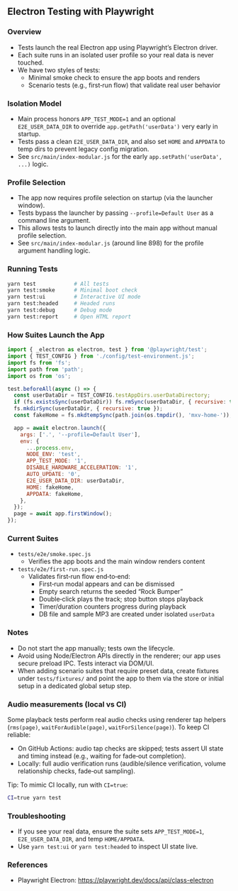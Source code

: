 ## Electron Testing with Playwright

### Overview
- Tests launch the real Electron app using Playwright’s Electron driver.
- Each suite runs in an isolated user profile so your real data is never touched.
- We have two styles of tests:
  - Minimal smoke check to ensure the app boots and renders
  - Scenario tests (e.g., first‑run flow) that validate real user behavior

### Isolation Model
- Main process honors `APP_TEST_MODE=1` and an optional `E2E_USER_DATA_DIR` to override `app.getPath('userData')` very early in startup.
- Tests pass a clean `E2E_USER_DATA_DIR`, and also set `HOME` and `APPDATA` to temp dirs to prevent legacy config migration.
- See `src/main/index-modular.js` for the early `app.setPath('userData', ...)` logic.

### Profile Selection
- The app now requires profile selection on startup (via the launcher window).
- Tests bypass the launcher by passing `--profile=Default User` as a command line argument.
- This allows tests to launch directly into the main app without manual profile selection.
- See `src/main/index-modular.js` (around line 898) for the profile argument handling logic.

### Running Tests
```bash
yarn test            # All tests
yarn test:smoke      # Minimal boot check
yarn test:ui         # Interactive UI mode
yarn test:headed     # Headed runs
yarn test:debug      # Debug mode
yarn test:report     # Open HTML report
```

### How Suites Launch the App
```js
import { _electron as electron, test } from '@playwright/test';
import { TEST_CONFIG } from './config/test-environment.js';
import fs from 'fs';
import path from 'path';
import os from 'os';

test.beforeAll(async () => {
  const userDataDir = TEST_CONFIG.testAppDirs.userDataDirectory;
  if (fs.existsSync(userDataDir)) fs.rmSync(userDataDir, { recursive: true, force: true });
  fs.mkdirSync(userDataDir, { recursive: true });
  const fakeHome = fs.mkdtempSync(path.join(os.tmpdir(), 'mxv-home-'));

  app = await electron.launch({
    args: ['.', '--profile=Default User'],
    env: {
      ...process.env,
      NODE_ENV: 'test',
      APP_TEST_MODE: '1',
      DISABLE_HARDWARE_ACCELERATION: '1',
      AUTO_UPDATE: '0',
      E2E_USER_DATA_DIR: userDataDir,
      HOME: fakeHome,
      APPDATA: fakeHome,
    },
  });
  page = await app.firstWindow();
});
```

### Current Suites
- `tests/e2e/smoke.spec.js`
  - Verifies the app boots and the main window renders content
- `tests/e2e/first-run.spec.js`
  - Validates first‑run flow end‑to‑end:
    - First‑run modal appears and can be dismissed
    - Empty search returns the seeded “Rock Bumper”
    - Double‑click plays the track; stop button stops playback
    - Timer/duration counters progress during playback
    - DB file and sample MP3 are created under isolated `userData`

### Notes
- Do not start the app manually; tests own the lifecycle.
- Avoid using Node/Electron APIs directly in the renderer; our app uses secure preload IPC. Tests interact via DOM/UI.
- When adding scenario suites that require preset data, create fixtures under `tests/fixtures/` and point the app to them via the store or initial setup in a dedicated global setup step.

### Audio measurements (local vs CI)
Some playback tests perform real audio checks using renderer tap helpers (`rms(page)`, `waitForAudible(page)`, `waitForSilence(page)`). To keep CI reliable:

- On GitHub Actions: audio tap checks are skipped; tests assert UI state and timing instead (e.g., waiting for fade‑out completion).
- Locally: full audio verification runs (audible/silence verification, volume relationship checks, fade‑out sampling).

Tip: To mimic CI locally, run with `CI=true`:
```bash
CI=true yarn test
```

### Troubleshooting
- If you see your real data, ensure the suite sets `APP_TEST_MODE=1`, `E2E_USER_DATA_DIR`, and temp `HOME/APPDATA`.
- Use `yarn test:ui` or `yarn test:headed` to inspect UI state live.

### References
- Playwright Electron: https://playwright.dev/docs/api/class-electron
